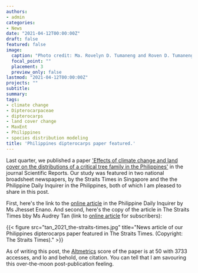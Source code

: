 ```yaml
---
authors:
- admin
categories:
- News
date: "2021-04-12T00:00:00Z"
draft: false
featured: false
image:
  caption: "Photo credit: Ma. Rovelyn D. Tumaneng and Roven D. Tumaneng"
  focal_point: ""
  placement: 3
  preview_only: false
lastmod: "2021-04-12T00:00:00Z"
projects: ""
subtitle:
summary:
tags:
- climate change
- Dipterocarpaceae
- dipterocarps
- land cover change
- MaxEnt
- Philippines
- species distribution modeling
title: 'Philippines dipterocarps paper featured.'
---
```

Last quarter, we published a paper ['Effects of climate change and land cover on the distributions of a critical tree family in the Philippines'](https://www.nature.com/articles/s41598-020-79491-9) in the journal Scientific Reports. Our study was featured in two national broadsheet newspapers, by the Straits Times in Singapore and the the Philippine Daily Inquirer in the Philippines, both of which I am pleased to share in this post.

First, here's the link to the [online article](https://technology.inquirer.net/108340/climate-change-adversely-affects-philippine-hardwood-trees-study) in the Philippine Daily Inquirer by Ms Jhesset Enano. And second, here's the copy of the article in The Straits Times bby Ms Audrey Tan (link to [online article](https://www.straitstimes.com/singapore/environment/s-e-asias-forest-giants-face-uncertain-future-study?utm_source=dlvr.it&utm_medium=twitter) for subscribers):

{{< figure src="tan_2021_the-straits-times.jpg" title="News article of our Philippines dipterocarps paper featured in The Straits Times. (Copyright: The Straits Times)." >}}

As of writing this post, the [Altmetrics](https://www.nature.com/articles/s41598-020-79491-9/metrics) score of the paper is at 50 with 3733 accesses, and lo and behold, one citation. You can tell that I am savouring this over-the-moon post-publication feeling.